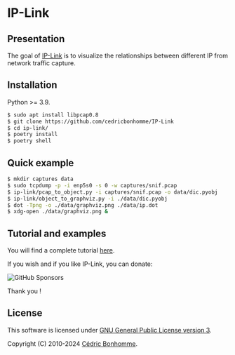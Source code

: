 # IP-Link

## Presentation

The goal of [IP-Link](https://github.com/cedricbonhomme/IP-Link)
is to visualize the relationships between different IP from network traffic capture.


## Installation

Python >= 3.9.

```bash
$ sudo apt install libpcap0.8
$ git clone https://github.com/cedricbonhomme/IP-Link
$ cd ip-link/
$ poetry install
$ poetry shell
```

## Quick example

```bash
$ mkdir captures data
$ sudo tcpdump -p -i enp5s0 -s 0 -w captures/snif.pcap
$ ip-link/pcap_to_object.py -i captures/snif.pcap -o data/dic.pyobj
$ ip-link/object_to_graphviz.py -i ./data/dic.pyobj
$ dot -Tpng -o ./data/graphviz.png ./data/ip.dot
$ xdg-open ./data/graphviz.png &
```



## Tutorial and examples

You will find a complete tutorial
[here](https://ip-link.readthedocs.io/en/latest/tutorial.html).


If you wish and if you like IP-Link, you can donate:

![GitHub Sponsors](https://img.shields.io/github/sponsors/cedricbonhomme)

Thank you !


## License

This software is licensed under
[GNU General Public License version 3](https://www.gnu.org/licenses/gpl-3.0.html).

Copyright (C) 2010-2024 [Cédric Bonhomme](https://www.cedricbonhomme.org).
